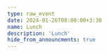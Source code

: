 ```yaml
---
type: raw_event
date: 2024-01-26T08:00:00+3:30
name: Lunch
description: 'Lunch'
hide_from_announcments: true
---
```

